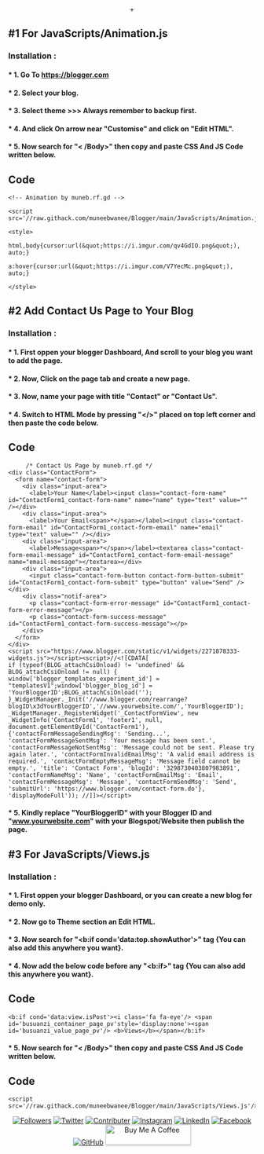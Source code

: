 <p align="center">+
  
## #1 For JavaScripts/Animation.js

### Installation :

#### * 1. Go To https://blogger.com
#### * 2. Select your blog.
#### * 3. Select theme >>>  Always remember to backup first.
#### * 4. And click On arrow near "Customise" and click on "Edit HTML".
#### * 5. Now search for "< /Body>" then copy and paste CSS And JS Code written below.

## Code
```
<!-- Animation by muneb.rf.gd -->

<script src='//raw.githack.com/muneebwanee/Blogger/main/JavaScripts/Animation.js'/>

<style>

html,body{cursor:url(&quot;https://i.imgur.com/qv4GdIO.png&quot;), auto;}

a:hover{cursor:url(&quot;https://i.imgur.com/V7YecMc.png&quot;), auto;}

</style>
```

## #2 Add Contact Us Page to Your Blog

### Installation :

#### * 1. First oppen your blogger Dashboard, And scroll to your blog you want to add the page.
#### * 2. Now, Click on the page tab and create a new page.
#### * 3. Now, name your page with title "Contact" or "Contact Us".
#### * 4. Switch to HTML Mode by pressing "</>" placed on top left corner and then paste the code below.

## Code
```
     /* Contact Us Page by muneb.rf.gd */
<div class="ContactForm">
  <form name="contact-form">
    <div class="input-area">
      <label>Your Name</label><input class="contact-form-name" id="ContactForm1_contact-form-name" name="name" type="text" value="" /></div>
    <div class="input-area">
      <label>Your Email<span>*</span></label><input class="contact-form-email" id="ContactForm1_contact-form-email" name="email" type="text" value="" /></div>
    <div class="input-area">
      <label>Message<span>*</span></label><textarea class="contact-form-email-message" id="ContactForm1_contact-form-email-message" name="email-message"></textarea></div>
    <div class="input-area">
      <input class="contact-form-button contact-form-button-submit" id="ContactForm1_contact-form-submit" type="button" value="Send" /></div>
    <div class="notif-area">
      <p class="contact-form-error-message" id="ContactForm1_contact-form-error-message"></p>
      <p class="contact-form-success-message" id="ContactForm1_contact-form-success-message"></p>
    </div>
  </form>
</div>
<script src="https://www.blogger.com/static/v1/widgets/2271878333-widgets.js"></script><script>//<![CDATA[
if (typeof(BLOG_attachCsiOnload) != 'undefined' && BLOG_attachCsiOnload != null) { window['blogger_templates_experiment_id'] = "templatesV1";window['blogger_blog_id'] = 'YourBloggerID';BLOG_attachCsiOnload(''); }_WidgetManager._Init('//www.blogger.com/rearrange?blogID\x3dYourBloggerID','//www.yourwebsite.com/','YourBloggerID');
_WidgetManager._RegisterWidget('_ContactFormView', new _WidgetInfo('ContactForm1', 'footer1', null, document.getElementById('ContactForm1'), {'contactFormMessageSendingMsg': 'Sending...', 'contactFormMessageSentMsg': 'Your message has been sent.', 'contactFormMessageNotSentMsg': 'Message could not be sent. Please try again later.', 'contactFormInvalidEmailMsg': 'A valid email address is required.', 'contactFormEmptyMessageMsg': 'Message field cannot be empty.', 'title': 'Contact Form', 'blogId': '3298730403807983891', 'contactFormNameMsg': 'Name', 'contactFormEmailMsg': 'Email', 'contactFormMessageMsg': 'Message', 'contactFormSendMsg': 'Send', 'submitUrl': 'https://www.blogger.com/contact-form.do'}, 'displayModeFull')); //]]></script>
```
#### * 5. Kindly replace "YourBloggerID" with your Blogger ID and "www.yourwebsite.com" with your Blogspot/Website then publish the page.

## #3 For JavaScripts/Views.js

### Installation :

#### * 1. First oppen your blogger Dashboard, or you can create a new blog for demo only.
#### * 2. Now go to Theme section an Edit HTML.
#### * 3. Now search for "<b:if cond='data:top.showAuthor'>" tag {You can also add this anywhere you want}.
#### * 4. Now add the below code before any "<b:if>" tag {You can also add this anywhere you want}.

## Code
```
<b:if cond='data:view.isPost'><i class='fa fa-eye'/> <span id='busuanzi_container_page_pv'style='display:none'><span id='busuanzi_value_page_pv'/> <b>Views</b></span></b:if>
```
#### * 5. Now search for "< /Body>" then copy and paste CSS And JS Code written below.

## Code
```
<script src='//raw.githack.com/muneebwanee/Blogger/main/JavaScripts/Views.js'/>
```

</p>

<p align="center">
<a href="https://github.com/muneebwanee"><img title="Followers" src="https://img.shields.io/github/followers/muneebwanee?color=blue&style=flat-square"></a>
<a href="https://twitter.com/muneebwanee"><img title="Twitter" src="https://img.shields.io/twitter/follow/muneebwanee?style=social"></a>
<a href="https://twitter.com/the_deepnet"><img title="Contributer" src="https://img.shields.io/twitter/follow/the_deepnet?label=%40the_deepnet&style=social"></a>
<a href="https://instagram.com/muneebwanee"><img title="Instagram" src="https://img.shields.io/badge/IG-%40muneebwanee-red?style=for-the-badge&logo=instagram"></a>
<a href="https://linkedin.com/in/muneebwanee"><img title="LinkedIn" src="https://img.shields.io/badge/LinkedIn%20-muneebwanee-orange?colorA=%23ff9696&colorB=%237E7B4E&style=for-the-badge"></a>
<a href="https://m.me/me.muneebwanee"><img title="Facebook" src="https://img.shields.io/badge/Chat-Messenger-blue?style=for-the-badge&logo=messenger"></a>
<a href="https://github.com/muneebwanee"><img title="GitHub" src="https://img.shields.io/badge/Github-Muneeb--Wanee-green?style=for-the-badge&logo=github"></a>
<a href="https://www.buymeacoffee.com/muneebwanee" target="_blank"><img src="https://www.buymeacoffee.com/assets/img/custom_images/orange_img.png" alt="Buy Me A Coffee" style="height: 41px !important;width: 174px !important;box-shadow: 0px 3px 2px 0px rgba(190, 190, 190, 0.5) !important;-webkit-box-shadow: 0px 3px 2px 0px rgba(190, 190, 190, 0.5) !important;" ></a>
</p>
